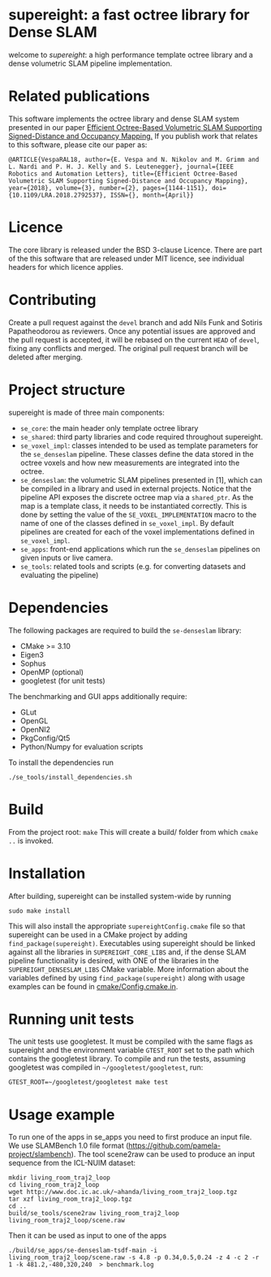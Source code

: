 # supereight: a fast octree library for Dense SLAM
welcome to *supereight*: a high performance template octree library and a dense
volumetric SLAM pipeline implementation.

# Related publications
This software implements the octree library and dense SLAM system presented in
our paper
[Efficient Octree-Based Volumetric SLAM Supporting Signed-Distance and
Occupancy
Mapping.](https://spiral.imperial.ac.uk/bitstream/10044/1/55715/2/EVespaRAL_final.pdf)
If you publish work that relates to this software,
please cite our paper as:

`@ARTICLE{VespaRAL18,
author={E. Vespa and N. Nikolov and M. Grimm and L. Nardi and P. H. J. Kelly
and S. Leutenegger},
journal={IEEE Robotics and Automation Letters},
title={Efficient Octree-Based Volumetric SLAM Supporting Signed-Distance and
Occupancy Mapping}, year={2018}, volume={3}, number={2}, pages={1144-1151},
doi={10.1109/LRA.2018.2792537}, ISSN={}, month={April}}`

# Licence
The core library is released under the BSD 3-clause Licence. There are part of
the this software that are released under MIT licence, see individual headers
for which licence applies.

# Contributing
Create a pull request against the `devel` branch and add Nils Funk and Sotiris
Papatheodorou as reviewers. Once any potential issues are approved and the pull
request is accepted, it will be rebased on the current `HEAD` of `devel`,
fixing any conflicts and merged. The original pull request branch will be
deleted after merging.

# Project structure
supereight is made of three main components:

* `se_core`: the main header only template octree library
* `se_shared`: third party libraries and code required throughout supereight.
* `se_voxel_impl`: classes intended to be used as template parameters for the
  `se_denseslam` pipeline. These classes define the data stored in the octree
  voxels and how new measurements are integrated into the octree.
* `se_denseslam`: the volumetric SLAM pipelines presented in [1], which can be
  compiled in a library and used in external projects. Notice that the pipeline
  API exposes the discrete octree map via a `shared_ptr`. As the map is a
  template class, it needs to be instantiated correctly. This is done by setting
  the value of the `SE_VOXEL_IMPLEMENTATION` macro to the name of one of the
  classes defined in `se_voxel_impl`. By default pipelines are created for each
  of the voxel implementations defined in `se_voxel_impl`.
* `se_apps`: front-end applications which run the `se_denseslam` pipelines on
  given inputs or live camera.
* `se_tools`: related tools and scripts (e.g. for converting datasets and
  evaluating the pipeline)

# Dependencies
The following packages are required to build the `se-denseslam` library:
* CMake >= 3.10
* Eigen3
* Sophus
* OpenMP (optional)
* googletest (for unit tests)

The benchmarking and GUI apps additionally require:
* GLut
* OpenGL
* OpenNI2
* PkgConfig/Qt5
* Python/Numpy for evaluation scripts

To install the dependencies run
```
./se_tools/install_dependencies.sh
```

# Build
From the project root:
`make`
This will create a build/ folder from which `cmake ..` is invoked.

# Installation
After building, supereight can be installed system-wide by running
```
sudo make install
```
This will also install the appropriate `supereightConfig.cmake` file so that
supereight can be used in a CMake project by adding `find_package(supereight)`.
Executables using supereight should be linked against all the libraries in
`SUPEREIGHT_CORE_LIBS` and, if the dense SLAM pipeline functionality is
desired, with ONE of the libraries in the `SUPEREIGHT_DENSESLAM_LIBS` CMake
variable.  More information about the variables defined by using
`find_package(supereight)` along with usage examples can be found in
[cmake/Config.cmake.in](cmake/Config.cmake.in).

# Running unit tests
The unit tests use googletest. It must be compiled with the same flags as
supereight and the environment variable `GTEST_ROOT` set to the path which
contains the googletest library. To compile and run the tests, assuming
googletest was compiled in `~/googletest/googletest`, run:
```
GTEST_ROOT=~/googletest/googletest make test
```

# Usage example
To run one of the apps in se_apps you need to first produce an input file. We
use SLAMBench 1.0 file format (https://github.com/pamela-project/slambench).
The tool scene2raw can be used to produce an input sequence from the ICL-NUIM
dataset:
```
mkdir living_room_traj2_loop
cd living_room_traj2_loop
wget http://www.doc.ic.ac.uk/~ahanda/living_room_traj2_loop.tgz
tar xzf living_room_traj2_loop.tgz
cd ..
build/se_tools/scene2raw living_room_traj2_loop living_room_traj2_loop/scene.raw
```
Then it can be used as input to one of the apps

```
./build/se_apps/se-denseslam-tsdf-main -i living_room_traj2_loop/scene.raw -s 4.8 -p 0.34,0.5,0.24 -z 4 -c 2 -r 1 -k 481.2,-480,320,240  > benchmark.log
```
